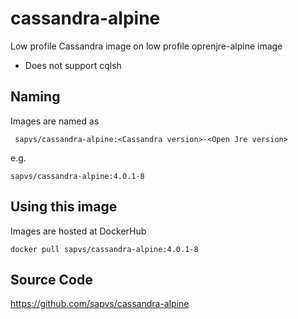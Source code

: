 # cassandra-alpine
Low profile Cassandra image on low profile oprenjre-alpine image

* Does not support cqlsh 

## Naming 
Images are named as

     sapvs/cassandra-alpine:<Cassandra version>-<Open Jre version>

e.g.

    sapvs/cassandra-alpine:4.0.1-8

## Using this image

Images are hosted at DockerHub

    docker pull sapvs/cassandra-alpine:4.0.1-8

## Source Code

https://github.com/sapvs/cassandra-alpine
